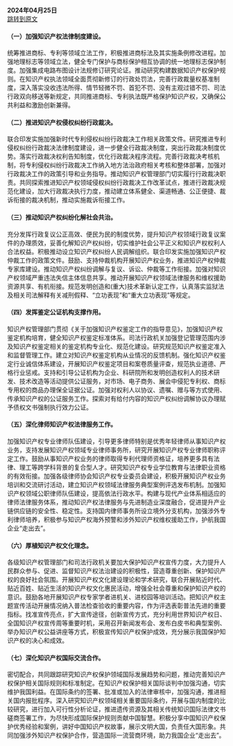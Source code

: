 **2024年04月25日**  
[跳转到原文](https://www.gov.cn/zhengce/zhengceku/202404/content_6947940.htm)  
#### （一）加强知识产权法律制度建设。
统筹推进商标、专利等领域立法工作，积极推进商标法及其实施条例修改进程。加强地理标志等领域立法，健全专门保护与商标保护相互协调的统一地理标志保护制度。加强集成电路布图设计法规修订研究论证。推动研究构建数据知识产权保护规则。在知识产权执法领域全面贯彻新修订的行政处罚法，完善行政裁量权基准制度，深入落实没收违法所得、情节轻微不罚、首犯不罚、没有主观过错不罚、司法行政双向移送等新规定，共同推进商标、专利执法既严格保护知识产权，又确保公共利益和激励创新兼得。

#### （二）推进知识产权侵权纠纷行政裁决。  
联合印发实施加强新时代专利侵权纠纷行政裁决工作相关政策文件。研究推进专利侵权纠纷行政裁决法律制度建设，进一步健全行政裁决制度，突出行政裁决制度优势。落实行政裁决权利告知制度，优化行政裁决程序流程。完善行政裁决考核机制，将专利侵权纠纷行政裁决工作纳入地方法治政府相关考核和整体部署，加强对行政裁决工作的政策引导和业务指导。推动知识产权管理部门切实履行行政裁决职责。共同探索推进知识产权领域侵权纠纷行政裁决工作改革试点，推进行政裁决规范化建设，加大行政裁决执行力度，推动建立体系健全、渠道畅通、公正便捷、裁诉衔接的裁决机制，推动实施裁诉衔接工作。

#### （三）推动知识产权纠纷化解社会共治。  
充分发挥行政复议公正高效、便民为民的制度优势，提升知识产权领域行政复议案件的办理质效，妥善化解知识产权纠纷，切实维护社会公平正义和知识产权权利人合法权益。积极推动设立知识产权纠纷人民调解组织。联合印发实施加强知识产权仲裁工作的政策文件。鼓励、支持仲裁机构开展知识产权业务，推进知识产权仲裁专家库建设。推动知识产权纠纷调解与复议、诉讼、仲裁等工作衔接。加强对知识产权领域严重违法失信主体信息共享。推动开展知识产权领域法律服务和维权援助资源共享、有机衔接。规范发明创造和(重大)技术革新认定工作，认真落实监狱法及相关司法解释有关减刑假释、“立功表现”和“重大立功表现”等规定。

#### （四）发挥鉴定公证机构支撑作用。  
知识产权管理部门贯彻《关于加强知识产权鉴定工作的指导意见》，加强知识产权鉴定机构培育，健全知识产权鉴定标准体系。司法行政机关加强登记管理范围内涉及知识产权鉴定相关的鉴定机构专业化、规范化建设。研究规范知识产权鉴定准入和监督管理工作。建立对知识产权鉴定机构从业情况的反馈机制。强化知识产权鉴定行业诚信体系建设，开展知识产权鉴定项目和案卷质量评查，规范执业道德、严格行业惩戒。支持和引导公证机构为企业、科研院所和发明创造权利人的技术研发、技术改造等活动提供公证服务，对市场、电子商务、展会中侵犯专利权、商标专用权的商品办理保全证据公证。加强对权利人以协议、遗嘱、赠与等方式使用、传承知识产权的公证服务工作。探索对有给付内容的知识产权纠纷调解协议办理赋予债权文书强制执行效力公证。

#### （五）深化律师知识产权法律服务工作。  
 加强知识产权专业律师队伍建设，引导更多律师特别是优秀年轻律师从事知识产权业务，支持发展知识产权领域专业律师事务所，研究开展知识产权专业律师职称评定工作。鼓励从事知识产权业务的律师取得专利代理师资格证，培养更多具有法律、理工等跨学科背景的复合型人才。研究知识产权专业学位教育与法律职业资格的有效衔接。加强各级律师协会知识产权专业委员会建设，积极开展知识产权业务培训和交流研讨活动，建立知识产权领域法律服务典型案例评选发布机制。加强知识产权领域公职律师队伍建设，提高依法行政水平。构建与现代产业体系相适应的律师法律服务体系，推动知识产权法律服务与先进制造业深度融合，促进提升产业链供应链的安全性、稳定性。支持国内律师事务所设立境外分支机构，加强涉外专利律师培养，积极参与知识产权海外预警和涉外知识产权维权援助工作，护航我国企业“走出去”。

#### （六）厚植知识产权文化理念。  
各级知识产权管理部门和司法行政机关要加大保护知识产权宣传力度，大力提升人民群众参与、促进、监督知识产权法治建设的积极性，营造尊重创新、保护知识产权的良好社会氛围。开展知识产权文化建设理论和学术研究，联合开展贴近时代、贴近百姓、贴近生活的知识产权文化惠民活动，增强全社会尊重和保护知识产权的意识。鼓励各地开展知识产权专家学者进机关、进校园等培训活动。把知识产权主题宣传活动开展情况纳入普法检查验收的重要内容，作为评选表彰普法先进的重要指标。找准宣传亮点，扩大宣传途径，创新宣传方式，充分利用世界知识产权日、全国知识产权宣传周等重要时机，采用召开新闻发布会、发布白皮书和典型案例、举办知识产权公益讲座等方式，积极宣传知识产权保护成效，充分展示我国保护知识产权的决心和成效。

#### （七）深化知识产权国际交流合作。  
密切配合，共同跟踪研究知识产权保护领域国际发展趋势和问题，推动完善知识产权保护相关国际规则和标准制定。在知识产权保护相关国际谈判中加强沟通，切实维护我国利益。在国际条约的签署、批准或加入的法律审核中，加强沟通，推进相关国内报批程序。深入研究知识产权领域相关重要国际条约，开展与国内制度的比较研究，进行加入可行性分析论证，推进遗传资源及其相关传统知识国际法律文书磋商签署工作，为尽快形成国际保护规则贡献中国智慧。积极分享中国知识产权保护优秀经验和案例，讲好中国知识产权故事，展示文明大国，负责任大国形象。共同加强涉外知识产权保护合作，营造国际一流营商环境，助力我国企业“走出去”。